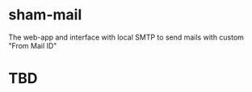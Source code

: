 # sham-mail
The web-app and interface with local SMTP to send mails with custom "From Mail ID"

# TBD